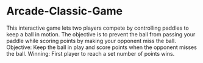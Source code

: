 # Arcade-Classic-Game
This interactive game lets two players compete by controlling paddles to keep a ball in motion. 
The objective is to prevent the ball from passing your paddle while scoring points by making your opponent miss the ball.
Objective: Keep the ball in play and score points when the opponent misses the ball.
Winning: First player to reach a set number of points wins.
